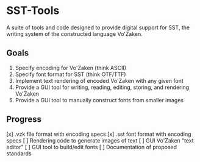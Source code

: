 # SST-Tools
A suite of tools and code designed to provide digital support for SST, the writing system of the constructed language Vo'Zaken.

## Goals
1. Specify encoding for Vo'Zaken (think ASCII)
2. Specify font format for SST (think OTF/TTF)
3. Implement text rendering of encoded Vo'Zaken with any given font
4. Provide a GUI tool for writing, reading, editing, storing, and rendering Vo'Zaken
5. Provide a GUI tool to manually construct fonts from smaller images

## Progress
[x] .vzk file format with encoding specs
[x] .sst font format with encoding specs
[ ] Rendering code to generate images of text
[ ] GUI Vo'Zaken "text editor"
[ ] GUI tool to build/edit fonts
[ ] Documentation of proposed standards
